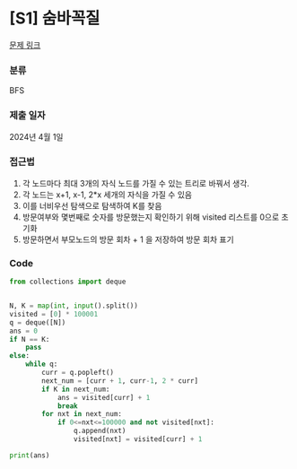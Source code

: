 # [S1] 숨바꼭질

[문제 링크](https://www.acmicpc.net/problem/1697) 


### 분류

BFS

### 제출 일자

2024년 4월 1일

### 접근법
1. 각 노드마다 최대 3개의 자식 노드를 가질 수 있는 트리로 바꿔서 생각.
1. 각 노드는 x+1, x-1, 2*x 세개의 자식을 가질 수 있음
1. 이를 너비우선 탐색으로 탐색하여 K를 찾음
1. 방문여부와 몇번째로 숫자를 방문했는지 확인하기 위해 visited 리스트를 0으로 초기화
1. 방문하면서 부모노드의 방문 회차 + 1 을 저장하여 방문 회차 표기

### Code
```python
from collections import deque


N, K = map(int, input().split())
visited = [0] * 100001
q = deque([N])
ans = 0
if N == K:
    pass
else:
    while q:
        curr = q.popleft()
        next_num = [curr + 1, curr-1, 2 * curr]
        if K in next_num:
            ans = visited[curr] + 1
            break
        for nxt in next_num:
            if 0<=nxt<=100000 and not visited[nxt]:
                q.append(nxt)
                visited[nxt] = visited[curr] + 1

print(ans)
```